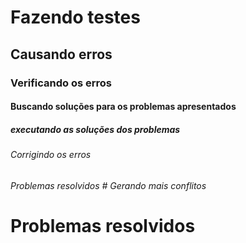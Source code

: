 # Fazendo testes
## Causando erros
### Verificando os erros
#### Buscando soluções para os problemas apresentados
##### executando as soluções dos problemas
###### Corrigindo os erros
###### Problemas resolvidos # Gerando mais conflitos

# **Problemas resolvidos**



